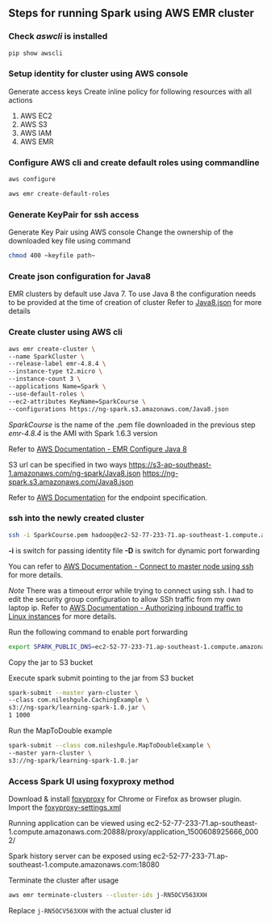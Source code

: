 ## Steps for running Spark using AWS EMR cluster ##

### Check ***aswcli*** is installed ###
```bash
pip show awscli
```

### Setup identity for cluster using AWS console ###
Generate access keys
Create inline policy for following resources with all actions
1. AWS EC2
2. AWS S3
3. AWS IAM
4. AWS EMR
 
### Configure AWS cli and create default roles using commandline
 ```bash
aws configure

aws emr create-default-roles
```

### Generate KeyPair for ssh access
Generate Key Pair using AWS console
Change the ownership of the downloaded key file using command
```bash
chmod 400 ~keyfile path~
```

### Create json configuration for Java8 ###
EMR clusters by default use Java 7. To use Java 8 the configuration needs to be provided at the time of creation of cluster
Refer to [Java8.json](EMR-Conf/Java8.json) for more details

### Create cluster using AWS cli
 ```bash
aws emr create-cluster \
--name SparkCluster \
--release-label emr-4.8.4 \
--instance-type t2.micro \
--instance-count 3 \
--applications Name=Spark \
--use-default-roles \
--ec2-attributes KeyName=SparkCourse \
--configurations https://ng-spark.s3.amazonaws.com/Java8.json
```

*SparkCourse* is the name of the .pem file downloaded in the previous step
*emr-4.8.4* is the AMI with Spark 1.6.3 version

Refer to [AWS Documentation - EMR Configure Java 8](http://docs.aws.amazon.com/emr/latest/ReleaseGuide/emr-configure-apps.html#configuring-java8)

S3 url can be specified in two ways
https://s3-ap-southeast-1.amazonaws.com/ng-spark/Java8.json
https://ng-spark.s3.amazonaws.com/Java8.json

Refer to [AWS Documentation](http://docs.aws.amazon.com/general/latest/gr/rande.html#s3_region) for the endpoint specification.

### ssh into the newly created cluster
```bash
ssh -i SparkCourse.pem hadoop@ec2-52-77-233-71.ap-southeast-1.compute.amazonaws.com -D 8157
```

**-i** is switch for passing identity file
**-D** is switch for dynamic port forwarding

You can refer to [AWS Documentation - Connect to master node using ssh](http://docs.aws.amazon.com/emr/latest/ManagementGuide/emr-connect-master-node-ssh.html) for more details.

*Note*
There was a timeout error while trying to connect using ssh. I had to edit the security group configuration to allow SSh traffic from my own laptop ip.
Refer to [AWS Documentation - Authorizing inbound traffic to Linux instances](http://docs.aws.amazon.com/AWSEC2/latest/UserGuide/authorizing-access-to-an-instance.html) for more details.

Run the following command to enable port forwarding
```bash
export SPARK_PUBLIC_DNS=ec2-52-77-233-71.ap-southeast-1.compute.amazonaws.com
```

Copy the jar to S3 bucket

Execute spark submit pointing to the jar from S3 bucket
```bash
spark-submit --master yarn-cluster \
--class com.nileshgule.CachingExample \
s3://ng-spark/learning-spark-1.0.jar \
1 1000
```

Run the MapToDouble example
```bash
spark-submit --class com.nileshgule.MapToDoubleExample \
--master yarn-cluster \
s3://ng-spark/learning-spark-1.0.jar
```

### Access Spark UI using foxyproxy method
Download & install [foxyproxy](http://foxyproxy.mozdev.org/downloads.html) for Chrome or Firefox as browser plugin.
Import the [foxyproxy-settings.xml](EMR-Conf/foxyproxy-settings.xml)

Running application can be viewed using
ec2-52-77-233-71.ap-southeast-1.compute.amazonaws.com:20888/proxy/application_1500608925666_0002/

Spark history server can be exposed using
ec2-52-77-233-71.ap-southeast-1.compute.amazonaws.com:18080

Terminate the cluster after usage
```bash
aws emr terminate-clusters --cluster-ids j-RN5OCV563XXH
```

Replace `j-RN5OCV563XXH` with the actual cluster id